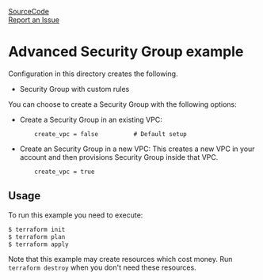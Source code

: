 [SourceCode](https://github.com/nclouds/terraform-aws-security-group/tree/v0.1.2/examples/advanced)   
[Report an Issue](https://github.com/nclouds/terraform-aws-security-group/issues)

# Advanced Security Group example

Configuration in this directory creates the following.
- Security Group with custom rules

You can choose to create a Security Group with the following options:

- Create a Security Group in an existing VPC:
    ```
        create_vpc = false          # Default setup
    ```
- Create an Security Group in a new VPC: 
    This creates a new VPC in your account and then provisions Security Group inside that VPC.
    ```
        create_vpc = true
    ```

## Usage

To run this example you need to execute:

```bash
$ terraform init
$ terraform plan
$ terraform apply
```

Note that this example may create resources which cost money. Run `terraform destroy` when you don't need these resources.
